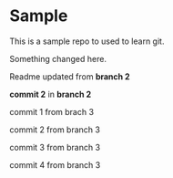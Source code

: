 # Sample

This is a sample repo to used to learn git.

Something changed here.

Readme updated from **branch 2**

**commit 2** in **branch 2**

commit 1 from brach 3

commit 2 from branch 3

commit 3 from branch 3

commit 4 from branch 3